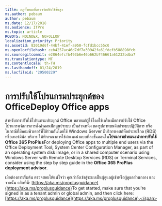```yaml
---
title: กฎทั้งหมดที่ตรวจจับปรับใช้ขั้นสูง
ms.author: pebaum
author: pebaum
ms.date: 12/17/2018
ms.audience: ITPro
ms.topic: article
ROBOTS: NOINDEX, NOFOLLOW
localization_priority: Priority
ms.assetid: 82019d6f-44bf-41ef-a950-fcfd1bcc55c0
ms.openlocfilehash: ceb4257ac46d7df7a30942fa61fdefb588898fcb
ms.sourcegitcommit: e2864efcfb493b6e46b662b746661a61232bdba7
ms.translationtype: MT
ms.contentlocale: th-TH
ms.lasthandoff: 01/24/2019
ms.locfileid: "29500229"
---
```

# <a name="deploy-office-apps"></a><span data-ttu-id="72e81-102">การปรับใช้โปรแกรมประยุกต์ของ Office</span><span class="sxs-lookup"><span data-stu-id="72e81-102">Deploy Office apps</span></span>

<span data-ttu-id="72e81-103">สำหรับการปรับใช้โปรแกรมประยุกต์ Office หลายแก่ผู้ใช้โดยใช้เครื่องมือการปรับใช้ Office โปรแกรมจัดการการตั้งค่าคอนฟิกศูนย์ระบบ เป็นส่วนหนึ่ง ของรูปภาพบนดิสก์ระบบปฏิบัติการ หรือ ในกรณีที่มีคอมพิวเตอร์ที่ใช้ร่วมกันโดยใช้ Windows Server มีบริการเดสก์ท็อประยะไกล (RDS) หรือเทอร์มินัล บริการ ให้พิจารณาการใช้คำแนะนำแบบทีละขั้นตอนใน**โปรแกรมช่วยแนะนำการปรับใช้ Office 365 ProPlus**</span><span class="sxs-lookup"><span data-stu-id="72e81-103">For deploying Office apps to multiple end users via the Office Deployment Tool, System Center Configuration Manager, as part of an operating system disk image, or in a shared computer scenario using Windows Server with Remote Desktop Services (RDS) or Terminal Services, consider using the step by step guide in the **Office 365 ProPlus deployment advisor**.</span></span>
  
<span data-ttu-id="72e81-104">เมื่อต้องการเริ่มต้น ตรวจสอบให้แน่ใจว่า คุณกำลังเข้าสู่ระบบเป็นผู้ดูแลผู้เช่าหรือผู้ดูแลส่วนกลาง และจากนั้น คลิกที่นี่: [https://aka.ms/proplusguidance](https://aka.ms/proplusguidance)</span><span class="sxs-lookup"><span data-stu-id="72e81-104">To get started, make sure that you're signed in as a tenant admin or global admin, and then click here: [https://aka.ms/proplusguidance](https://aka.ms/proplusguidance).</span></span>
  

